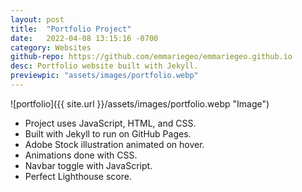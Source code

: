 ```yaml
---
layout: post
title:  "Portfolio Project"
date:   2022-04-08 13:15:16 -0700
category: Websites
github-repo: https://github.com/emmariegeo/emmariegeo.github.io
desc: Portfolio website built with Jekyll.
previewpic: "assets/images/portfolio.webp"
---
```

![portfolio]({{ site.url }}/assets/images/portfolio.webp "Image")  

* Project uses JavaScript, HTML, and CSS. 
* Built with Jekyll to run on GitHub Pages.  
* Adobe Stock illustration animated on hover.
* Animations done with CSS.
* Navbar toggle with JavaScript. 
* Perfect Lighthouse score.
